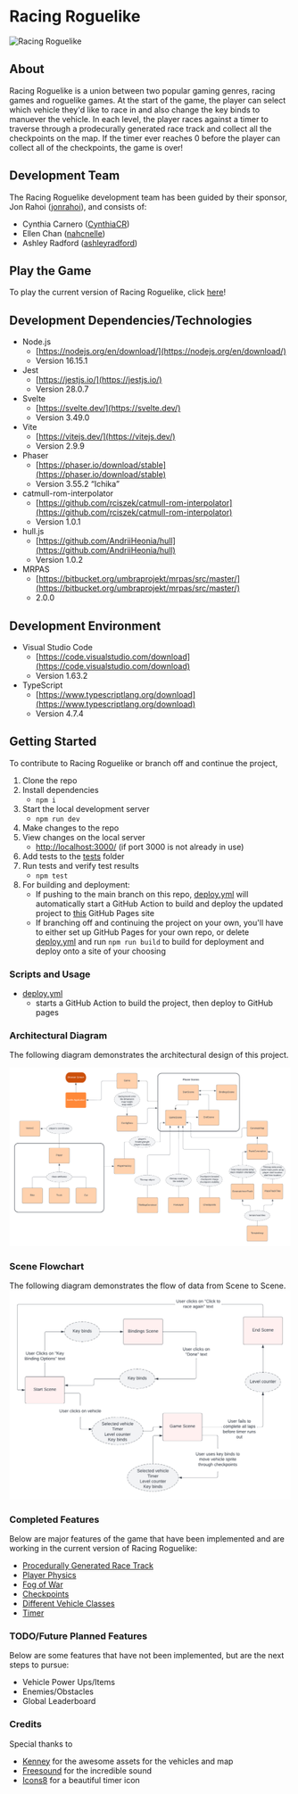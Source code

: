 # Racing Roguelike

![Racing Roguelike](https://github.com/rahoi/racing-roguelike/blob/main/public/assets/racing-roguelike.png "Racing Roguelike")

## About
Racing Roguelike is a union between two popular gaming genres, racing games and roguelike games. At the start of the game, the player can select which vehicle they'd like to race in and also change the key binds to manuever the vehicle. In each level, the player races against a timer to traverse through a prodecurally generated race track and collect all the checkpoints on the map. If the timer ever reaches 0 before the player can collect all of the checkpoints, the game is over!

## Development Team
The Racing Roguelike development team has been guided by their sponsor, Jon Rahoi ([jonrahoi](https://github.com/jonrahoi)), and consists of:

- Cynthia Carnero ([CynthiaCR](https://github.com/CynthiaCR))
- Ellen Chan ([nahcnelle](https://github.com/nahcnelle))
- Ashley Radford ([ashleyradford](https://github.com/ashleyradford))

## Play the Game

To play the current version of Racing Roguelike, click [here](https://rahoi.github.io/racing-roguelike/)!

## Development Dependencies/Technologies
- Node.js
    - [https://nodejs.org/en/download/](https://nodejs.org/en/download/)
    - Version 16.15.1
- Jest
    - [https://jestjs.io/](https://jestjs.io/)
    - Version 28.0.7
- Svelte
    - [https://svelte.dev/](https://svelte.dev/)
    - Version 3.49.0
- Vite
    - [https://vitejs.dev/](https://vitejs.dev/)
    - Version 2.9.9
- Phaser 
    - [https://phaser.io/download/stable](https://phaser.io/download/stable)
    - Version 3.55.2 “Ichika” 
- catmull-rom-interpolator
    - [https://github.com/rciszek/catmull-rom-interpolator](https://github.com/rciszek/catmull-rom-interpolator)
    - Version 1.0.1
- hull.js
    - [https://github.com/AndriiHeonia/hull](https://github.com/AndriiHeonia/hull)
    - Version 1.0.2
- MRPAS
    - [https://bitbucket.org/umbraprojekt/mrpas/src/master/](https://bitbucket.org/umbraprojekt/mrpas/src/master/)
    - 2.0.0

## Development Environment
- Visual Studio Code
    - [https://code.visualstudio.com/download](https://code.visualstudio.com/download)
    - Version 1.63.2
- TypeScript 
    - [https://www.typescriptlang.org/download](https://www.typescriptlang.org/download)
    - Version 4.7.4

## Getting Started
To contribute to Racing Roguelike or branch off and continue the project,

1. Clone the repo
2. Install dependencies
    - `npm i`
3. Start the local development server
    - `npm run dev`
4. Make changes to the repo
5. View changes on the local server
    - [http://localhost:3000/](http://localhost:3000/) (if port 3000 is not already in use)
6. Add tests to the [tests](https://github.com/rahoi/racing-roguelike/tree/main/tests) folder
7. Run tests and verify test results
    - `npm test`
8. For building and deployment:
    - If pushing to the main branch on this repo, [deploy.yml](https://github.com/rahoi/racing-roguelike/blob/main/.github/workflows/deploy.yml) will automatically start a GitHub Action to build and deploy the updated project to [this](https://rahoi.github.io/racing-roguelike/) GitHub Pages site
    - If branching off and continuing the project on your own, you'll have to either set up GitHub Pages for your own repo, or delete [deploy.yml](https://github.com/rahoi/racing-roguelike/blob/main/.github/workflows/deploy.yml) and run `npm run build` to build for deployment and deploy onto a site of your choosing

### Scripts and Usage
- [deploy.yml](https://github.com/rahoi/racing-roguelike/blob/main/.github/workflows/deploy.yml)
    - starts a GitHub Action to build the project, then deploy to GitHub pages

### Architectural Diagram
The following diagram demonstrates the architectural design of this project.

![Architectural Diagram](https://github.com/rahoi/racing-roguelike/blob/main/public/assets/architectural-diagram.png)

### Scene Flowchart
The following diagram demonstrates the flow of data from Scene to Scene.
![Scene Diagram](https://github.com/rahoi/racing-roguelike/blob/main/public/assets/scene-diagram.png)

### Completed Features
Below are major features of the game that have been implemented and are working in the current version of Racing Roguelike:

- [Procedurally Generated Race Track](https://github.com/rahoi/racing-roguelike/blob/main/docs/track-generation.md)
- [Player Physics](https://github.com/rahoi/racing-roguelike/blob/issue-46/docs/player-physics.md)
- [Fog of War](https://github.com/rahoi/racing-roguelike/blob/main/docs/fow-of-war.md)
- [Checkpoints](https://github.com/rahoi/racing-roguelike/blob/main/docs/checkpoints.md)
- [Different Vehicle Classes](https://github.com/rahoi/racing-roguelike/blob/issue-46/docs/player-classes.md)
- [Timer](https://github.com/rahoi/racing-roguelike/blob/main/docs/timer.md)

### TODO/Future Planned Features
Below are some features that have not been implemented, but are the next steps to pursue:

- Vehicle Power Ups/Items
- Enemies/Obstacles
- Global Leaderboard

### Credits
Special thanks to

- [Kenney](https://www.kenney.nl/assets/racing-pack) for the awesome assets for the vehicles and map
- [Freesound](https://freesound.org/) for the incredible sound
- [Icons8](https://icons8.com/icons/set/timer) for a beautiful timer icon

